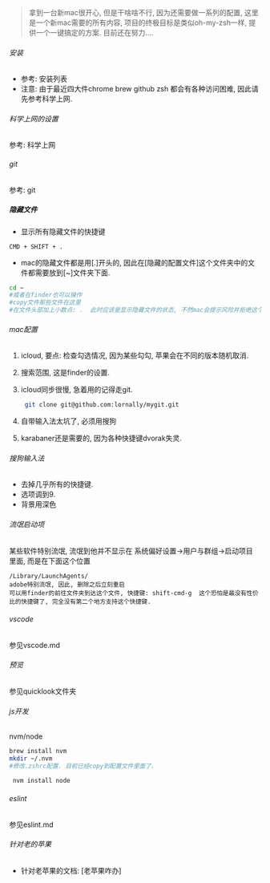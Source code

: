 > 拿到一台新mac很开心, 但是干啥啥不行, 因为还需要做一系列的配置,  这里是一个新mac需要的所有内容, 项目的终极目标是类似oh-my-zsh一样, 提供一个一键搞定的方案. 目前还在努力....

###### 安装

- 参考: 安装列表
- 注意: 由于最近四大件chrome brew github zsh 都会有各种访问困难, 因此请先参考科学上网.

###### 科学上网的设置

参考: 科学上网

###### git

参考: git

##### 隐藏文件

- 显示所有隐藏文件的快捷键

```
CMD + SHIFT + .
```

- mac的隐藏文件都是用[.]开头的, 因此在[隐藏的配置文件]这个文件夹中的文件都需要放到[~]文件夹下面.

```sh
cd ~
#或者在finder也可以操作
#copy文件那些文件在这里
#在文件头部加上小数点: .  此时应该是显示隐藏文件的状态, 不然mac会提示风险并拒绝这个操作.
```

###### mac配置

1. icloud,  要点: 检查勾选情况, 因为某些勾勾, 苹果会在不同的版本随机取消. 

2. 搜索范围, 这是finder的设置.

3. icloud同步很慢, 急着用的记得走git.

   ```sh
    git clone git@github.com:lornally/mygit.git
   ```

4. 自带输入法太坑了, 必须用搜狗

5. karabaner还是需要的, 因为各种快捷键dvorak失灵.

###### 搜狗输入法

- 去掉几乎所有的快捷键.
- 选项调到9.
- 背景用深色

###### 流氓启动项

某些软件特别流氓, 流氓到他并不显示在 系统偏好设置->用户与群组->启动项目 里面, 而是在下面这个位置

```
/Library/LaunchAgents/
adobe特别流氓, 因此, 删除之后立刻重启
可以用finder的前往文件夹到达这个文件, 快捷键: shift-cmd-g  这个恐怕是最没有性价比的快捷键了, 完全没有第二个地方支持这个快捷键.
```

###### vscode

参见vscode.md

###### 预览

参见quicklook文件夹

###### js开发

nvm/node

```sh
brew install nvm
mkdir ~/.nvm
#修改.zshrc配置. 目前已经copy到配置文件里面了.
```

```sh
 nvm install node
```

###### eslint

参见eslint.md

###### 针对老的苹果

- 针对老苹果的文档: [老苹果咋办]

